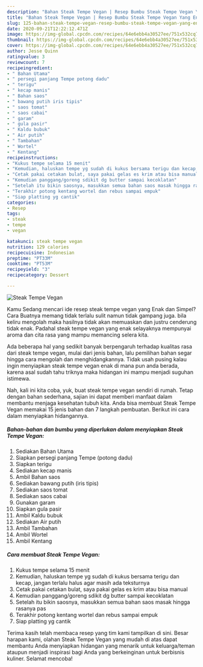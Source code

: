 ```yaml
---
description: "Bahan Steak Tempe Vegan | Resep Bumbu Steak Tempe Vegan Yang Enak dan Simpel"
title: "Bahan Steak Tempe Vegan | Resep Bumbu Steak Tempe Vegan Yang Enak dan Simpel"
slug: 125-bahan-steak-tempe-vegan-resep-bumbu-steak-tempe-vegan-yang-enak-dan-simpel
date: 2020-09-21T12:22:12.471Z
image: https://img-global.cpcdn.com/recipes/64e6ebb4a30527ee/751x532cq70/steak-tempe-vegan-foto-resep-utama.jpg
thumbnail: https://img-global.cpcdn.com/recipes/64e6ebb4a30527ee/751x532cq70/steak-tempe-vegan-foto-resep-utama.jpg
cover: https://img-global.cpcdn.com/recipes/64e6ebb4a30527ee/751x532cq70/steak-tempe-vegan-foto-resep-utama.jpg
author: Jesse Quinn
ratingvalue: 3
reviewcount: 7
recipeingredient:
- " Bahan Utama"
- " persegi panjang Tempe potong dadu"
- " terigu"
- " kecap manis"
- " Bahan saos"
- " bawang putih iris tipis"
- " saos tomat"
- " saos cabai"
- " garam"
- " gula pasir"
- " Kaldu bubuk"
- " Air putih"
- " Tambahan"
- " Wortel"
- " Kentang"
recipeinstructions:
- "Kukus tempe selama 15 menit"
- "Kemudian, haluskan tempe yg sudah di kukus bersama terigu dan kecap, jangan terlalu halus agar masih ada teksturnya"
- "Cetak pakai cetakan bulat, saya pakai gelas es krim atau bisa manual"
- "Kemudian panggang/goreng sdikit dg butter sampai kecoklatan"
- "Setelah itu bikin saosnya, masukkan semua bahan saos masak hingga rasanya pas"
- "Terakhir potong kentang wortel dan rebus sampai empuk"
- "Siap platting yg cantik"
categories:
- Resep
tags:
- steak
- tempe
- vegan

katakunci: steak tempe vegan 
nutrition: 129 calories
recipecuisine: Indonesian
preptime: "PT33M"
cooktime: "PT53M"
recipeyield: "3"
recipecategory: Dessert

---
```



![Steak Tempe Vegan](https://img-global.cpcdn.com/recipes/64e6ebb4a30527ee/751x532cq70/steak-tempe-vegan-foto-resep-utama.jpg)

Kamu Sedang mencari ide resep steak tempe vegan yang Enak dan Simpel? Cara Buatnya memang tidak terlalu sulit namun tidak gampang juga. bila keliru mengolah maka hasilnya tidak akan memuaskan dan justru cenderung tidak enak. Padahal steak tempe vegan yang enak selayaknya mempunyai aroma dan cita rasa yang mampu memancing selera kita.



Ada beberapa hal yang sedikit banyak berpengaruh terhadap kualitas rasa dari steak tempe vegan, mulai dari jenis bahan, lalu pemilihan bahan segar hingga cara mengolah dan menghidangkannya. Tidak usah pusing kalau ingin menyiapkan steak tempe vegan enak di mana pun anda berada, karena asal sudah tahu triknya maka hidangan ini mampu menjadi suguhan istimewa.


Nah, kali ini kita coba, yuk, buat steak tempe vegan sendiri di rumah. Tetap dengan bahan sederhana, sajian ini dapat memberi manfaat dalam membantu menjaga kesehatan tubuh kita. Anda bisa membuat Steak Tempe Vegan memakai 15 jenis bahan dan 7 langkah pembuatan. Berikut ini cara dalam menyiapkan hidangannya.

<!--inarticleads1-->

##### Bahan-bahan dan bumbu yang diperlukan dalam menyiapkan Steak Tempe Vegan:

1. Sediakan  Bahan Utama
1. Siapkan  persegi panjang Tempe (potong dadu)
1. Siapkan  terigu
1. Sediakan  kecap manis
1. Ambil  Bahan saos
1. Sediakan  bawang putih (iris tipis)
1. Sediakan  saos tomat
1. Sediakan  saos cabai
1. Gunakan  garam
1. Siapkan  gula pasir
1. Ambil  Kaldu bubuk
1. Sediakan  Air putih
1. Ambil  Tambahan
1. Ambil  Wortel
1. Ambil  Kentang




<!--inarticleads2-->

##### Cara membuat Steak Tempe Vegan:

1. Kukus tempe selama 15 menit
1. Kemudian, haluskan tempe yg sudah di kukus bersama terigu dan kecap, jangan terlalu halus agar masih ada teksturnya
1. Cetak pakai cetakan bulat, saya pakai gelas es krim atau bisa manual
1. Kemudian panggang/goreng sdikit dg butter sampai kecoklatan
1. Setelah itu bikin saosnya, masukkan semua bahan saos masak hingga rasanya pas
1. Terakhir potong kentang wortel dan rebus sampai empuk
1. Siap platting yg cantik




Terima kasih telah membaca resep yang tim kami tampilkan di sini. Besar harapan kami, olahan Steak Tempe Vegan yang mudah di atas dapat membantu Anda menyiapkan hidangan yang menarik untuk keluarga/teman ataupun menjadi inspirasi bagi Anda yang berkeinginan untuk berbisnis kuliner. Selamat mencoba!

